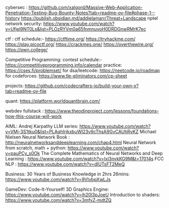 cybersec : 
  https://github.com/xalgord/Massive-Web-Application-Penetration-Testing-Bug-Bounty-Notes?tab=readme-ov-file#phase-1--history
  https://publish.obsidian.md/addielamarr/Threat+Landscape
  nptel network security: https://www.youtube.com/watch?v=UfjeI9NT0Ls&list=PLOzRYVm0a65fnmnuvoH0DRDGnwRMrK7ec

ctf : ctf schedule:- https://ctftime.org/
  https://tryhackme.com/
  https://play.picoctf.org/
  https://crackmes.one/
  https://overthewire.org/
  https://pwn.college/

Competitive Programming: contest schedule:- https://competitiveprogramming.info/calendar
  practice: https://cses.fi/problemset/
  for dsa/leetcode: https://neetcode.io/roadmap
  for codeforces: https://www.tle-eliminators.com/cp-sheet
  

projects: https://github.com/codecrafters-io/build-your-own-x?tab=readme-ov-file

quant: https://platform.worldquantbrain.com/

webdev fullstack : https://www.theodinproject.com/lessons/foundations-how-this-course-will-work

AIML:
  Andrej Karpathy LLM series: https://www.youtube.com/watch?v=VMj-3S1tku0&list=PLAqhIrjkxbuWI23v9cThsA9GvCAUhRvKZ
  Michael Nielsen Neural Network Book : http://neuralnetworksanddeeplearning.com/chap4.html
  Neural Network from scratch, math + python: https://www.youtube.com/watch?v=pauPCy_s0Ok
  The Complete Mathematics of Neural Networks and Deep Learning : https://www.youtube.com/watch?v=Ixl3nykKG9M&t=17014s
  FCC NLP : https://www.youtube.com/watch?v=dIUTsFT2MeQ

Business:
  30 Years of Business Knowledge in 2hrs 26mins: https://www.youtube.com/watch?v=9VlvbpXwLJs

GameDev: 
  Code-It-Yourself! 3D Graphics Engine: https://www.youtube.com/watch?v=ih20l3pJoeU
  Introduction to shaders: https://www.youtube.com/watch?v=3mfvZ-mdtZQ
